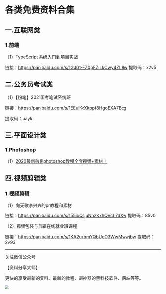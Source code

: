 # 各类免费资料合集
## 一.互联网类

### 1.前端

（1）TypeScript 系统入门到项目实战

链接：https://pan.baidu.com/s/1GJ01-FZ0pFZiLkCwy4ZL8w
提取码：x2v5

## 二.公务员考试类

（1）【粉笔】2021国考笔试系统班

链接：https://pan.baidu.com/s/1EEuiKcXkppf8HgoEXA7Bcg

提取码：uayk

## 三.平面设计类

### 1.Photoshop

（1）[2020最新敬伟photoshop教程全套视频+素材！](https://mp.weixin.qq.com/s/uMbLYxIGNrTuM68ZideVUg)

## 四.视频剪辑类

### 1.视频剪辑

（1）向天歌李兴兴的pr教程和素材

链接：https://pan.baidu.com/s/155ioQsjuNnzKxhQVcL7dXw
提取码：85v0 

（2）视频包装与剪辑在线就业班课程

链接：https://pan.baidu.com/s/1KA2uxbmYQbUcO3WwMwwjbw
提取码：2v93

------

关注微信公众号

【资料分享大师】

更快的享受最新的资料、最新的教程、最神器的黑科技软件、网站等等。

<img src="D:\资料分享大师\github文章\-sharemore52-\公众号.jpg" style="zoom:70%;" />